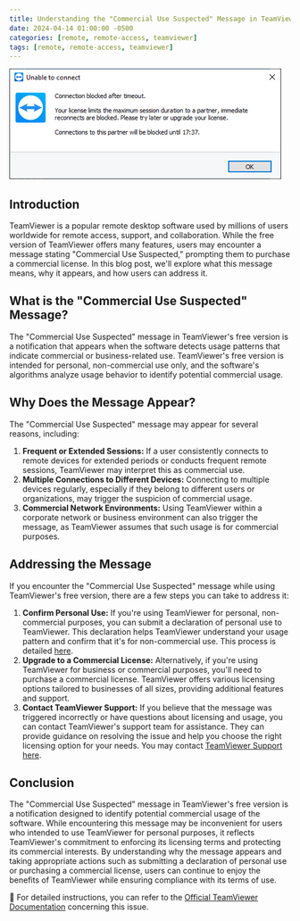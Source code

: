 ```yaml
---
title: Understanding the "Commercial Use Suspected" Message in TeamViewer Free Version
date: 2024-04-14 01:00:00 -0500
categories: [remote, remote-access, teamviewer]
tags: [remote, remote-access, teamviewer]
---
```


![Understanding the "Commercial Use Suspected" Message in TeamViewer Free Version](/assets/img/posts/2024/teamviewer_commercial_use_suspected/teamviewer_commercial_use_suspected.png)


## Introduction

TeamViewer is a popular remote desktop software used by millions of users worldwide for remote access, support, and collaboration. While the free version of TeamViewer offers many features, users may encounter a message stating "Commercial Use Suspected," prompting them to purchase a commercial license. In this blog post, we'll explore what this message means, why it appears, and how users can address it.

## What is the "Commercial Use Suspected" Message?

The "Commercial Use Suspected" message in TeamViewer's free version is a notification that appears when the software detects usage patterns that indicate commercial or business-related use. TeamViewer's free version is intended for personal, non-commercial use only, and the software's algorithms analyze usage behavior to identify potential commercial usage.

## Why Does the Message Appear?

The "Commercial Use Suspected" message may appear for several reasons, including:

1. **Frequent or Extended Sessions:** If a user consistently connects to remote devices for extended periods or conducts frequent remote sessions, TeamViewer may interpret this as commercial use.
2. **Multiple Connections to Different Devices:** Connecting to multiple devices regularly, especially if they belong to different users or organizations, may trigger the suspicion of commercial usage.
3. **Commercial Network Environments:** Using TeamViewer within a corporate network or business environment can also trigger the message, as TeamViewer assumes that such usage is for commercial purposes.

## Addressing the Message

If you encounter the "Commercial Use Suspected" message while using TeamViewer's free version, there are a few steps you can take to address it:

1. **Confirm Personal Use:** If you're using TeamViewer for personal, non-commercial purposes, you can submit a declaration of personal use to TeamViewer. This declaration helps TeamViewer understand your usage pattern and confirm that it's for non-commercial use. This process is detailed [here](https://community.teamviewer.com/English/kb/articles/5265-commercial-use-suspected).
2. **Upgrade to a Commercial License:** Alternatively, if you're using TeamViewer for business or commercial purposes, you'll need to purchase a commercial license. TeamViewer offers various licensing options tailored to businesses of all sizes, providing additional features and support.
3. **Contact TeamViewer Support:** If you believe that the message was triggered incorrectly or have questions about licensing and usage, you can contact TeamViewer's support team for assistance. They can provide guidance on resolving the issue and help you choose the right licensing option for your needs. You may contact [TeamViewer Support here](https://www.teamviewer.com/en-us/global/support/customer-support/).

## Conclusion

The "Commercial Use Suspected" message in TeamViewer's free version is a notification designed to identify potential commercial usage of the software. While encountering this message may be inconvenient for users who intended to use TeamViewer for personal purposes, it reflects TeamViewer's commitment to enforcing its licensing terms and protecting its commercial interests. By understanding why the message appears and taking appropriate actions such as submitting a declaration of personal use or purchasing a commercial license, users can continue to enjoy the benefits of TeamViewer while ensuring compliance with its terms of use.


📝 For detailed instructions, you can refer to the [Official TeamViewer Documentation](https://community.teamviewer.com/English/kb/articles/5265-commercial-use-suspected) concerning this issue.
